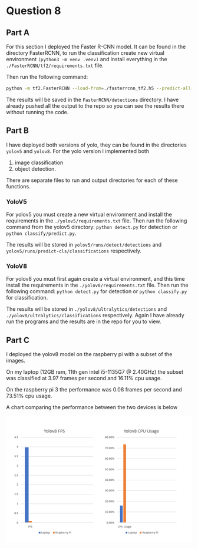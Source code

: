 # Question 8

## Part A

For this section I deployed the Faster R-CNN model. It can be found in the directory FasterRCNN, to run the classification create new virtual environment `(python3 -m venv .venv)` and install everything in the `./FasterRCNN/tf2/requirements.txt` file.

Then run the following command:

<!-- TODO: From which directory? The Q8 root or inside of the FasterRCNN directory? -->

```bash
python -m tf2.FasterRCNN --load-from=./fasterrcnn_tf2.h5 --predict-all-directory=./grocerystore
```

The results will be saved in the `FasterRCNN/detections` directory. I have already pushed all the output to the repo so you can see the results there without running the code.

## Part B

I have deployed both versions of yolo, they can be found in the directories `yolov5` and `yolov8`. For the yolo version I implemented both

1. image classification
2. object detection.

There are separate files to run and output directories for each of these functions.

### YoloV5

For yolov5 you must create a new virtual environment and install the requirements in the `./yolov5/requirements.txt` file. Then run the following command from the yolov5 directory: `python detect.py` for detection or `python classify/predict.py`.

<!-- TODO: Push up the results from the runs for yolov5. No runs/ directory -->

The results will be stored in `yolov5/runs/detect/detections` and `yolov5/runs/predict-cls/classifications` respectively.

### YoloV8

For yolov8 you must first again create a virtual environment, and this time install the requirements in the `./yolov8/requirements.txt` file. Then run the following command: `python detect.py` for detection or `python classify.py` for classification.

<!-- TODO: Verify these (above) are the correct commands with python. Before they were listed as ./classify.py and ./detect.py -->

The results will be stored in `./yolov8/ultralytics/detections` and `./yolov8/ultralytics/classifications` respectively. Again I have already run the programs and the results are in the repo for you to view.

## Part C

I deployed the yolov8 model on the raspberry pi with a subset of the images.

On my laptop (12GB ram, 11th gen intel i5-1135G7 @ 2.40GHz) the subset was classified at 3.97 frames per second and 16.11% cpu usage.

On the raspberry pi 3 the performance was 0.08 frames per second and 73.51% cpu usage.

A chart comparing the performance between the two devices is below

![chart](./PerformanceComparison.png)
